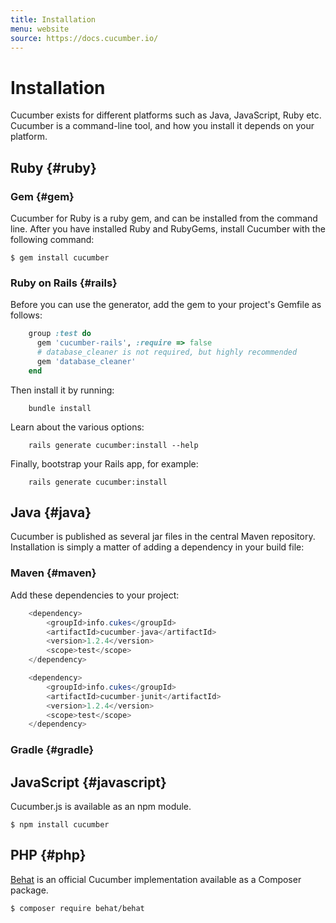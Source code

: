 ```yaml
---
title: Installation
menu: website
source: https://docs.cucumber.io/
---
```



# Installation

Cucumber exists for different platforms such as Java, JavaScript, Ruby etc. Cucumber is a command-line tool, and how you install it depends on your platform.

## Ruby {#ruby}

### Gem {#gem}

Cucumber for Ruby is a ruby gem, and can be installed from the command line. After you have installed Ruby and RubyGems, install Cucumber with the following command:

``` shell
$ gem install cucumber
```
### Ruby on Rails {#rails}

Before you can use the generator, add the gem to your project's Gemfile as follows:

``` ruby
    group :test do
      gem 'cucumber-rails', :require => false
      # database_cleaner is not required, but highly recommended
      gem 'database_cleaner'
    end
```
Then install it by running:

``` shell
    bundle install
```

Learn about the various options:

``` shell
    rails generate cucumber:install --help
```

Finally, bootstrap your Rails app, for example:

``` shell
    rails generate cucumber:install
```

## Java {#java}
Cucumber is published as several jar files in the central Maven repository. Installation is simply a matter of adding a dependency in your build file:

### Maven {#maven}

Add these dependencies to your project:
``` java
    <dependency>
        <groupId>info.cukes</groupId>
        <artifactId>cucumber-java</artifactId>
        <version>1.2.4</version>
        <scope>test</scope>
    </dependency>

    <dependency>
        <groupId>info.cukes</groupId>
        <artifactId>cucumber-junit</artifactId>
        <version>1.2.4</version>
        <scope>test</scope>
    </dependency>
```

### Gradle {#gradle}

## JavaScript {#javascript}

Cucumber.js is available as an npm module.

``` shell
$ npm install cucumber
```

## PHP {#php}

[Behat](http://docs.behat.org/) is an official Cucumber implementation available as a Composer package.

``` shell
$ composer require behat/behat
```
